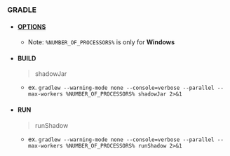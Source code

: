 ### GRADLE

 - #### [OPTIONS](https://docs.gradle.org/current/userguide/command_line_interface.html)

   - Note: `%NUMBER_OF_PROCESSORS%` is only for **Windows**

 - #### BUILD

   > shadowJar 

      - ex. `gradlew --warning-mode none --console=verbose --parallel --max-workers %NUMBER_OF_PROCESSORS% shadowJar 2>&1`


 - #### RUN

   > runShadow 

      - ex. `gradlew --warning-mode none --console=verbose --parallel --max-workers %NUMBER_OF_PROCESSORS% runShadow 2>&1`

